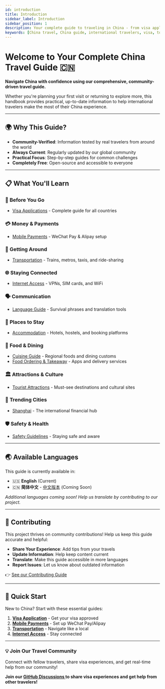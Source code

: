 ```yaml
---
id: introduction
title: Introduction
sidebar_label: Introduction
sidebar_position: 1
description: Your complete guide to traveling in China - from visa applications to cultural insights
keywords: [China travel, China guide, international travelers, visa, tourism]
---
```


# Welcome to Your Complete China Travel Guide 🇨🇳

**Navigate China with confidence using our comprehensive, community-driven travel guide.**

Whether you're planning your first visit or returning to explore more, this handbook provides practical, up-to-date information to help international travelers make the most of their China experience.

---

## 🌍 Why This Guide?

- **Community-Verified**: Information tested by real travelers from around the world
- **Always Current**: Regularly updated by our global community
- **Practical Focus**: Step-by-step guides for common challenges
- **Completely Free**: Open-source and accessible to everyone

---

## 📋 What You'll Learn

### 🛂 **Before You Go**
- [Visa Applications](./visa.mdx) - Complete guide for all countries

### 💳 **Money & Payments**
- [Mobile Payments](./payment.mdx) - WeChat Pay & Alipay setup

### 🚄 **Getting Around**
- [Transportation](./transportation.mdx) - Trains, metros, taxis, and ride-sharing

### 🌐 **Staying Connected**
- [Internet Access](./internet.mdx) - VPNs, SIM cards, and WiFi

### 🗣️ **Communication**
- [Language Guide](./language.mdx) - Survival phrases and translation tools

### 🏨 **Places to Stay**
- [Accommodation](./accommodation.mdx) - Hotels, hostels, and booking platforms

### 🍜 **Food & Dining**
- [Cuisine Guide](./food/cuisine.mdx) - Regional foods and dining customs
- [Food Ordering & Takeaway](./food/order-and-takeaway.mdx) - Apps and delivery services

### 🏛️ **Attractions & Culture**
- [Tourist Attractions](./attractions.mdx) - Must-see destinations and cultural sites

### 🌆 **Trending Cities**
- [Shanghai](./cities/shanghai.mdx) - The international financial hub

### 🛡️ **Safety & Health**
- [Safety Guidelines](./safety.mdx) - Staying safe and aware

---

## 🌏 Available Languages

This guide is currently available in:

- 🇺🇸 **English** (Current)
- 🇨🇳 **简体中文** - [中文版本](../zh-CN/introduction) (Coming Soon)

*Additional languages coming soon! Help us translate by contributing to our project.*

---

## 🤝 Contributing

This project thrives on community contributions! Help us keep this guide accurate and helpful:

- **Share Your Experience**: Add tips from your travels
- **Update Information**: Help keep content current
- **Translate**: Make this guide accessible in more languages
- **Report Issues**: Let us know about outdated information

👉 [See our Contributing Guide](https://github.com/ChinaTravelSuccess/ChinaTravelHandbook/blob/main/CONTRIBUTING.md)

---

## 🚀 Quick Start

New to China? Start with these essential guides:

1. **[Visa Application](./visa.mdx)** - Get your visa approved
2. **[Mobile Payments](./payment.mdx)** - Set up WeChat Pay/Alipay
3. **[Transportation](./transportation.mdx)** - Navigate like a local
4. **[Internet Access](./internet.mdx)** - Stay connected

---

<div className="community-tip">
  <h3>💡 Join Our Travel Community</h3>
  <p>
    Connect with fellow travelers, share visa experiences, and get real-time help
    from our community!
  </p>
  <p>
    <strong>
      Join our
      <a href="https://github.com/ChinaTravelSuccess/ChinaTravelHandbook/discussions">
        GitHub Discussions
      </a>
      to share visa experiences and get help from other travelers!
    </strong>
  </p>
</div>